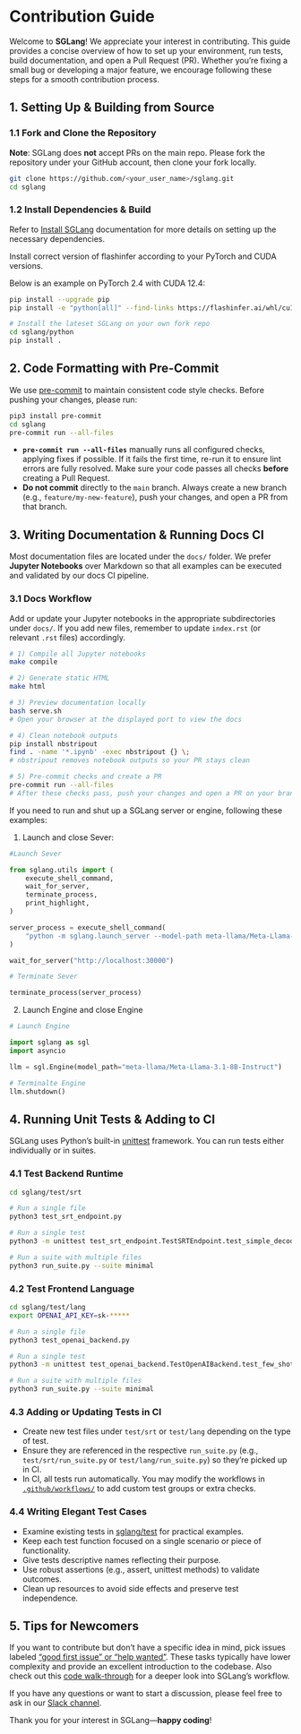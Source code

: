 # Contribution Guide

Welcome to **SGLang**! We appreciate your interest in contributing. This guide provides a concise overview of how to set up your environment, run tests, build documentation, and open a Pull Request (PR). Whether you’re fixing a small bug or developing a major feature, we encourage following these steps for a smooth contribution process.

## 1. Setting Up & Building from Source

### 1.1 Fork and Clone the Repository

**Note**: SGLang does **not** accept PRs on the main repo. Please fork the repository under your GitHub account, then clone your fork locally.

```bash
git clone https://github.com/<your_user_name>/sglang.git
cd sglang
```

### 1.2 Install Dependencies & Build

Refer to [Install SGLang](https://sgl-project.github.io/start/install.html) documentation for more details on setting up the necessary dependencies.

Install correct version of flashinfer according to your PyTorch and CUDA versions.

Below is an example on PyTorch 2.4 with CUDA 12.4:
```bash
pip install --upgrade pip
pip install -e "python[all]" --find-links https://flashinfer.ai/whl/cu124/torch2.4/flashinfer/

# Install the lateset SGLang on your own fork repo
cd sglang/python
pip install .
```

## 2. Code Formatting with Pre-Commit

We use [pre-commit](https://pre-commit.com/) to maintain consistent code style checks. Before pushing your changes, please run:

```bash
pip3 install pre-commit
cd sglang
pre-commit run --all-files
```

- **`pre-commit run --all-files`** manually runs all configured checks, applying fixes if possible. If it fails the first time, re-run it to ensure lint errors are fully resolved. Make sure your code passes all checks **before** creating a Pull Request.
- **Do not commit** directly to the `main` branch. Always create a new branch (e.g., `feature/my-new-feature`), push your changes, and open a PR from that branch.

## 3. Writing Documentation & Running Docs CI

Most documentation files are located under the `docs/` folder. We prefer **Jupyter Notebooks** over Markdown so that all examples can be executed and validated by our docs CI pipeline.

### 3.1 Docs Workflow

Add or update your Jupyter notebooks in the appropriate subdirectories under `docs/`. If you add new files, remember to update `index.rst` (or relevant `.rst` files) accordingly.

```bash
# 1) Compile all Jupyter notebooks
make compile

# 2) Generate static HTML
make html

# 3) Preview documentation locally
bash serve.sh
# Open your browser at the displayed port to view the docs

# 4) Clean notebook outputs
pip install nbstripout
find . -name '*.ipynb' -exec nbstripout {} \;
# nbstripout removes notebook outputs so your PR stays clean

# 5) Pre-commit checks and create a PR
pre-commit run --all-files
# After these checks pass, push your changes and open a PR on your branch
```


If you need to run and shut up a SGLang server or engine, following these examples:

1. Launch and close Sever:

```python
#Launch Sever

from sglang.utils import (
    execute_shell_command,
    wait_for_server,
    terminate_process,
    print_highlight,
)

server_process = execute_shell_command(
    "python -m sglang.launch_server --model-path meta-llama/Meta-Llama-3.1-8B-Instruct --port 30000 --host 0.0.0.0"
)

wait_for_server("http://localhost:30000")

# Terminate Sever

terminate_process(server_process)
```
2. Launch Engine and close Engine

```python
# Launch Engine

import sglang as sgl
import asyncio

llm = sgl.Engine(model_path="meta-llama/Meta-Llama-3.1-8B-Instruct")

# Terminalte Engine
llm.shutdown()
```


## 4. Running Unit Tests & Adding to CI

SGLang uses Python’s built-in [unittest](https://docs.python.org/3/library/unittest.html) framework. You can run tests either individually or in suites.

### 4.1 Test Backend Runtime

```bash
cd sglang/test/srt

# Run a single file
python3 test_srt_endpoint.py

# Run a single test
python3 -m unittest test_srt_endpoint.TestSRTEndpoint.test_simple_decode

# Run a suite with multiple files
python3 run_suite.py --suite minimal
```

### 4.2 Test Frontend Language

```bash
cd sglang/test/lang
export OPENAI_API_KEY=sk-*****

# Run a single file
python3 test_openai_backend.py

# Run a single test
python3 -m unittest test_openai_backend.TestOpenAIBackend.test_few_shot_qa

# Run a suite with multiple files
python3 run_suite.py --suite minimal
```

### 4.3 Adding or Updating Tests in CI

- Create new test files under `test/srt` or `test/lang` depending on the type of test.
- Ensure they are referenced in the respective `run_suite.py` (e.g., `test/srt/run_suite.py` or `test/lang/run_suite.py`) so they’re picked up in CI.
- In CI, all tests run automatically. You may modify the workflows in [`.github/workflows/`](https://github.com/sgl-project/sglang/tree/main/.github/workflows) to add custom test groups or extra checks.

### 4.4 Writing Elegant Test Cases

- Examine existing tests in [sglang/test](https://github.com/sgl-project/sglang/tree/main/test) for practical examples.
- Keep each test function focused on a single scenario or piece of functionality.
- Give tests descriptive names reflecting their purpose.
- Use robust assertions (e.g., assert, unittest methods) to validate outcomes.
- Clean up resources to avoid side effects and preserve test independence.


## 5. Tips for Newcomers

If you want to contribute but don’t have a specific idea in mind, pick issues labeled [“good first issue” or “help wanted”](https://github.com/sgl-project/sglang/issues?q=is%3Aissue+label%3A%22good+first+issue%22%2C%22help+wanted%22). These tasks typically have lower complexity and provide an excellent introduction to the codebase. Also check out this [code walk-through](https://github.com/zhaochenyang20/Awesome-ML-SYS-Tutorial/tree/main/sglang/code-walk-through) for a deeper look into SGLang’s workflow.

If you have any questions or want to start a discussion, please feel free to ask in our [Slack channel](https://join.slack.com/t/sgl-fru7574/shared_invite/zt-2um0ad92q-LkU19KQTxCGzlCgRiOiQEw).

Thank you for your interest in SGLang—**happy coding**!
